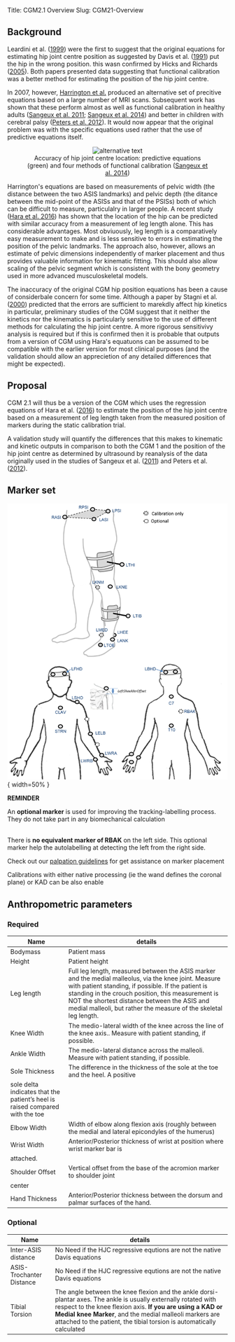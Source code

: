 Title: CGM2.1 Overview
Slug: CGM21-Overview

## Background
Leardini et al. ([1999](http://dx.doi.org/10.1016/S0021-9290%2898%2900148-1)) were the first to suggest that the original equations for estimating hip joint centre position as suggested by Davis et al. ([1991](http://dx.doi.org/10.1016/0167-9457%2891%2990046-Z)) put the hip in the wrong position. this wasn confirmed by Hicks and Richards ([2005](http://dx.doi.org/10.1016/j.gaitpost.2004.08.004)).
Both papers presented data suggesting that functional calibration was a better method for estimating the position of the hip joint centre.

In 2007, however, [Harrington et al.](http://dx.doi.org/10.1016/j.jbiomech.2006.02.003) produced an alternative set of precitive equations based on a large number of MRI scans. Subsequent work has shown that these perform almost as well as functional calibration in healthy adults ([Sangeux et al. 2011](http://dx.doi.org/10.1016/j.gaitpost.2011.05.019); [Sangeux et al. 2014](http://dx.doi.org/10.1016/j.gaitpost.2014.01.024)) and better in children with cerebral palsy ([Peters et al. 2012](http://dx.doi.org/10.1016/j.gaitpost.2012.03.011)). It would now appear that the original problem was with the specific equations used rather that the use of predictive equations itself.

<figure align="middle" >
 <img src="..\images\CGM2\Sangeux2014.png" alt="alternative text" width="400">
 <figcaption>Accuracy of hip joint centre location: predictive equations (green) and four methods of functional calibration (<a href="http://dx.doi.org/10.1016/j.gaitpost.2014.01.024">Sangeux et al. 2014</a>) </figcaption>
</figure>
<p></p>

Harrington's equations are based on measurements of pelvic width (the distance between the two ASIS landmarks) and pelvic depth (the ditance between the mid-point of the ASISs and that of the PSISs) both of which can be difficult to measure, particulalry in larger people. A recent study ([Hara et al. 2016](http://dx.doi.org/10.1038/srep37707)) has shown that the location of the hip can be predicted with similar accuracy from a measurement of leg length alone. This has considerable advantages. Most obviuously, leg length is a comparatively easy measurement to make and is less sensitive to errors in estimating the position of the pelvic landmarks. The approach also, however, allows an estimate of pelvic dimensions independently of marker placement and thus provides valuable information for kinematic fitting. This should also allow scaling of the pelvic segment which is consistent with the bony geometry used in more advanced musculoskeletal models.

The inaccuracy of the original CGM hip position equations has been a cause of considerbale concern for some time. Although a paper by Stagni et al. ([2000](http://dx.doi.org/S0021-9290%2800%2900093-2)) predicted that the errors are sufficient to marekdly affect hip kinetics in particular, preliminary studies of the CGM suggest that it neither the kinetics nor the kinematics is particularly sensitive to the use of different methods for calculating the hip joint centre. A more rigorous sensitivivy analysis is required but if this is confirmed then it is probable that outputs from a version of CGM using Hara's equatuons can be assumed to be compatible with the earlier version for most clinical purposes (and the validation should allow an apprecietion of any detailed differences that might be expected).

## Proposal
CGM 2.1 will thus be a version of the CGM which uses the regression equations of Hara et al. ([2016](http://dx.doi.org/10.1038/srep37707)) to estimate the position of the hip joint centre based on a measurement of leg length taken from the measured position of markers during the static calibration trial.

A validation study will quantify the differences that this makes to kinematic and kinetic outputs in comparison to both the CGM 1 and the position of the hip joint centre as determined by ultrasound by reanalysis of the data originally used in the studies of Sangeux et al. ([2011](http://dx.doi.org/10.1016/j.gaitpost.2011.05.019)) and Peters et al. ([2012](http://dx.doi.org/10.1016/j.gaitpost.2012.03.011)).

## Marker set

![cgm21ms](/images/CGM2/CGM21and22_markerset.png){ width=50% }

<div class="alert alert-dismissible alert-info">
<b>REMINDER</b>
<br>
<p> An <b> optional marker</b> is used for improving the tracking-labelling process. They do not take part in any biomechanical calculation </p>
<br>
There is <b> no equivalent marker of RBAK</b>  on the left side. This optional marker help the autolabelling at detecting the left from the right side.
</div>

Check out our [palpation guidelines](Palpation.html) for get assistance on marker placement

Calibrations with either native processing (ie the wand defines  the coronal plane) or KAD can be also enable

## Anthropometric parameters

### Required

|Name | details |
|------|---------|
|Bodymass|Patient mass |
|Height| Patient height |
|Leg length|Full leg length, measured between the ASIS marker and the medial malleolus, via the knee joint.  Measure with patient standing, if possible. If the patient is standing in the crouch position, this measurement is NOT the shortest distance between the ASIS and medial malleoli, but rather the measure of the skeletal leg length.|
|Knee Width|The medio-lateral width of the knee across the line of the knee axis.. Measure with patient standing, if possible. |
|Ankle Width|The medio-lateral distance across the malleoli. Measure with patient standing, if possible. |
|Sole Thickness|The difference in the thickness of the sole at the toe and the heel. A positive
sole delta indicates that the patient’s heel is raised compared with the toe |
|Elbow Width|Width of elbow along flexion axis (roughly between the medial and lateral epicondyles of the humerus) |
|Wrist Width|Anterior/Posterior thickness of wrist at position where wrist marker bar is
attached. |
|Shoulder Offset|Vertical offset from the base of the acromion marker to shoulder joint
center |
|Hand Thickness|Anterior/Posterior thickness between the dorsum and palmar surfaces of the hand. |


### Optional

|Name | details |
|------|---------|
|Inter-ASIS distance| No Need if the HJC regressive equtions are not the native Davis equations  |
|ASIS-Trochanter Distance| No Need if the HJC regressive equtions are not the native Davis equations |
|Tibial Torsion| The angle between the knee flexion and the ankle dorsi-plantar axes. The ankle is usually externally rotated with respect to the knee flexion axis. **If you are using a KAD or Medial knee Marker**, and the medial malleoli markers are attached to the patient, the tibial torsion is  automatically calculated|
